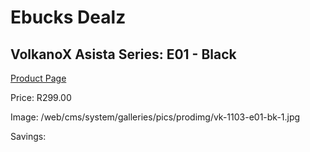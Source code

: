 
# Ebucks Dealz
## VolkanoX Asista Series: E01 - Black
[Product Page](https://www.ebucks.com/web/shop/productSelected.do?prodId=1196480036&catId=714972256)

Price: R299.00

Image: /web/cms/system/galleries/pics/prodimg/vk-1103-e01-bk-1.jpg

Savings: 


	